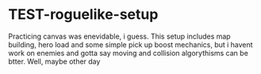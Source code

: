 # TEST-roguelike-setup

Practicing canvas was enevidable, i guess. 
This setup includes map building, hero load and some simple pick up boost mechanics, but i havent work on enemies and gotta 
say moving and collision algorythisms can be btter. Well, maybe other day
